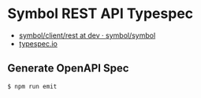# Symbol REST API Typespec

- [symbol/client/rest at dev · symbol/symbol](https://github.com/symbol/symbol/tree/dev/client/rest)
- [typespec\.io](https://typespec.io/)


## Generate OpenAPI Spec

```shell
$ npm run emit
```

